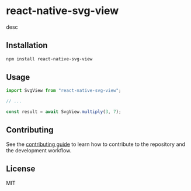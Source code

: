# react-native-svg-view

desc

## Installation

```sh
npm install react-native-svg-view
```

## Usage

```js
import SvgView from "react-native-svg-view";

// ...

const result = await SvgView.multiply(3, 7);
```

## Contributing

See the [contributing guide](CONTRIBUTING.md) to learn how to contribute to the repository and the development workflow.

## License

MIT
